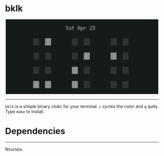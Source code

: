# bklk

<p align="center">
<img src='demo.gif' width=500px>
</p>

---

`bklk` is a simple binary clokc for your terminal. `c` cycles the
color and `q` quits. Type `make` to install. 

# Dependencies

---

Ncurses.

